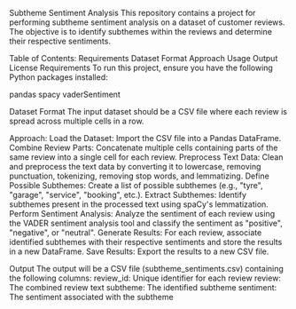 Subtheme Sentiment Analysis
This repository contains a project for performing subtheme sentiment analysis on a dataset of customer reviews. The objective is to identify subthemes within the reviews and determine their respective sentiments.

Table of Contents:
Requirements
Dataset Format
Approach
Usage
Output
License
Requirements
To run this project, ensure you have the following Python packages installed:

pandas
spacy
vaderSentiment

Dataset Format
The input dataset should be a CSV file where each review is spread across multiple cells in a row.

Approach:
Load the Dataset: Import the CSV file into a Pandas DataFrame.
Combine Review Parts: Concatenate multiple cells containing parts of the same review into a single cell for each review.
Preprocess Text Data: Clean and preprocess the text data by converting it to lowercase, removing punctuation, tokenizing, removing stop words, and lemmatizing.
Define Possible Subthemes: Create a list of possible subthemes (e.g., "tyre", "garage", "service", "booking", etc.).
Extract Subthemes: Identify subthemes present in the processed text using spaCy's lemmatization.
Perform Sentiment Analysis: Analyze the sentiment of each review using the VADER sentiment analysis tool and classify the sentiment as "positive", "negative", or "neutral".
Generate Results: For each review, associate identified subthemes with their respective sentiments and store the results in a new DataFrame.
Save Results: Export the results to a new CSV file.

Output
The output will be a CSV file (subtheme_sentiments.csv) containing the following columns:
review_id: Unique identifier for each review
review: The combined review text
subtheme: The identified subtheme
sentiment: The sentiment associated with the subtheme

